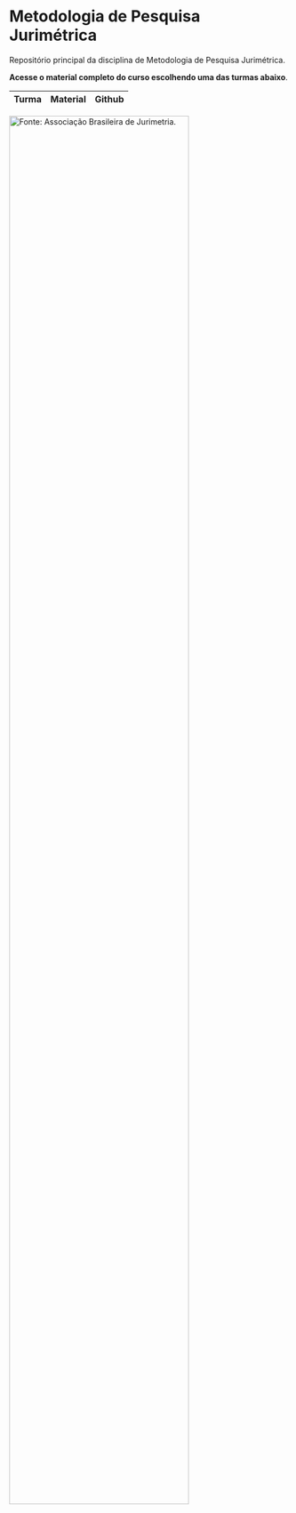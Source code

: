 
# Metodologia de Pesquisa Jurimétrica

<!-- README.md is generated from README.Rmd. Please edit that file -->

Repositório principal da disciplina de Metodologia de Pesquisa
Jurimétrica.

**Acesse o material completo do curso escolhendo uma das turmas
abaixo**.

| Turma | Material | Github |
|:------|:---------|:-------|

<img src="https://abj.org.br/img/conteudo/ml-jurimetria.png" title="Fonte: Associação Brasileira de Jurimetria." alt="Fonte: Associação Brasileira de Jurimetria." width="80%" />
